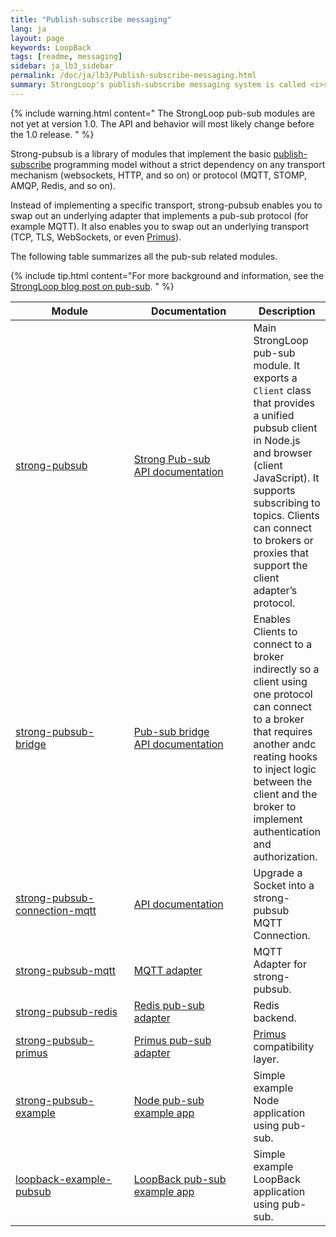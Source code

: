 ```yaml
---
title: "Publish-subscribe messaging"
lang: ja
layout: page
keywords: LoopBack
tags: [readme, messaging]
sidebar: ja_lb3_sidebar
permalink: /doc/ja/lb3/Publish-subscribe-messaging.html
summary: StrongLoop's publish-subscribe messaging system is called <i>strong-pubsub</i>.
---
```


{% include warning.html content="
The StrongLoop pub-sub modules are not yet at version 1.0. The API and behavior will most likely change before the 1.0 release.
" %}

Strong-pubsub is a library of modules that implement the basic [publish-subscribe](http://en.wikipedia.org/wiki/Publish%E2%80%93subscribe_pattern) programming model without a strict dependency on any transport mechanism (websockets, HTTP, and so on) or protocol (MQTT, STOMP, AMQP, Redis, and so on).

Instead of implementing a specific transport, strong-pubsub enables you to swap out an underlying adapter that implements a pub-sub protocol (for example MQTT). It also enables you to swap out an underlying transport (TCP, TLS, WebSockets, or even [Primus](https://github.com/primus/primus)).

The following table summarizes all the pub-sub related modules.

{% include tip.html content="For more background and information, see the [StrongLoop blog post on pub-sub](https://strongloop.com/strongblog/introducing-strongloops-unopinionated-pubsub/).
" %}

<table>
  <thead>
    <tr>
      <th style="width: 210px;">Module</th>
      <th style="width: 200px;">Documentation</th>
      <th>Description</th>
    </tr>
  </thead>
  <tbody>
    <tr>
      <td><a href="https://github.com/strongloop/strong-pubsub">strong-pubsub</a></td>
      <td>
      <a href="Strong-pub-sub.html">Strong Pub-sub</a>
      <br/><a href="http://apidocs.loopback.io/strong-pubsub">API documentation</a>
      </td>
      <td>Main StrongLoop pub-sub module. It exports a <code class="highlighter-rouge">Client</code> class that provides a unified pubsub client in Node.js and browser (client JavaScript). It supports subscribing to topics. Clients can connect to brokers or proxies that support the client adapter’s protocol.</td>
    </tr>
    <tr>
      <td><a href="https://github.com/strongloop/strong-pubsub-bridge">strong-pubsub-bridge</a></td>
      <td><a href="Pub-sub-bridge.html">Pub-sub bridge</a>
      <br/><a href="http://apidocs.loopback.io/strong-pubsub-bridge">API documentation</a></td>
      <td>Enables Clients to connect to a broker indirectly so a client using one protocol can connect to a broker that requires another andc reating hooks to inject logic between the client and the broker to implement authentication and authorization.</td>
    </tr>
    <tr>
      <td><a href="https://github.com/strongloop/strong-pubsub-connection-mqtt">strong-pubsub-connection-mqtt</a></td>
      <td><a href="http://apidocs.loopback.io/strong-pubsub-connection-mqtt">API documentation</a></td>
      <td>Upgrade a Socket into a strong-pubsub MQTT Connection.</td>
    </tr>
    <tr>
      <td><a href="https://github.com/strongloop/strong-pubsub-connection-mqtt">strong-pubsub-mqtt</a></td>
      <td><a href="MQTT-adapter.html">MQTT adapter</a></td>
      <td>MQTT Adapter for strong-pubsub.</td>
    </tr>
    <tr>
      <td><a href="https://github.com/strongloop/strong-pubsub-redis">strong-pubsub-redis</a></td>
      <td><a href="Redis-pub-sub-adapter.html">Redis pub-sub adapter</a></td>
      <td>Redis backend.</td>
    </tr>
    <tr>
      <td><a href="https://github.com/strongloop/strong-pubsub-primus">strong-pubsub-primus</a></td>
      <td><a href="Primus-pub-sub-adapter.html">Primus pub-sub adapter</a></td>
      <td><a href="https://github.com/primus/primus">Primus</a> compatibility layer.</td>
    </tr>
    <tr>
      <td><a href="https://github.com/strongloop/strong-pubsub-example">strong-pubsub-example</a></td>
      <td><a href="Pub-sub-example.html">Node pub-sub example app</a></td>
      <td>Simple example Node application using pub-sub.</td>
    </tr>
    <tr>
      <td><a href="https://github.com/strongloop/loopback-example-pubsub">loopback-example-pubsub</a></td>
      <td><a href="Pub-sub-Loopback-example.html">LoopBack pub-sub example app</a></td>
      <td>Simple example LoopBack application using pub-sub.</td>
    </tr>
  </tbody>
</table>
